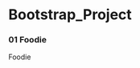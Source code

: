 # Bootstrap_Project
### 01 Foodie
  <a href="https://foodiesapps.netlify.app" style="text-decoration:none;">Foodie</a>
